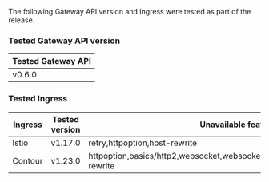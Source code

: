 <!--
  This documentation is inserted in release note for each release.
  All variables are defined in .
-->

The following Gateway API version and Ingress were tested as part of the release.

### Tested Gateway API version

| Tested Gateway API       |
| ------------------------ |
| v0.6.0 |

### Tested Ingress

| Ingress | Tested version          | Unavailable features           |
| ------- | ----------------------- | ------------------------------ |
| Istio   | v1.17.0     | retry,httpoption,host-rewrite   |
| Contour | v1.23.0    | httpoption,basics/http2,websocket,websocket/split,grpc,grpc/split,update,host-rewrite |
